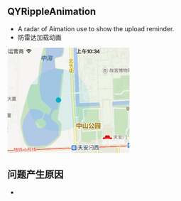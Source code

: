## QYRippleAnimation
* A radar of Aimation use to show the upload reminder.
* 防雷达加载动画 

 
![image](https://github.com/peanutNote/QYRippleAnimation/blob/master/QYRippleAnimation/demo.gif)

## 问题产生原因
*  